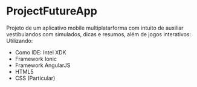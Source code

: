 # ProjectFutureApp
Projeto de um aplicativo mobile multiplatarforma com intuito de auxiliar vestibulandos com simulados, dicas e resumos, além de jogos interativos:
Utilizando:
  - Como IDE: Intel XDK
  - Framework Ionic
  - Framework AngularJS
  - HTML5
  - CSS (Particular)
  
